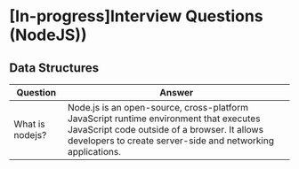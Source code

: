 # [In-progress]Interview Questions (NodeJS))

## Data Structures

| Question | Answer |
| -------- | ------ |
| What is nodejs? | Node.js is an open-source, cross-platform JavaScript runtime environment that executes JavaScript code outside of a browser. It allows developers to create server-side and networking applications. |
